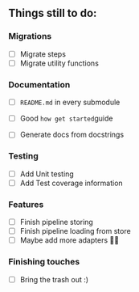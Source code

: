 ## Things still to do:

### Migrations
- [ ] Migrate steps
- [ ] Migrate utility functions

### Documentation
- [ ] `README.md` in every submodule️
- [ ] Good `how get started`guide
- [ ] Generate docs from docstrings


### Testing
- [ ] Add Unit testing
- [ ] Add Test coverage information

### Features
- [ ] Finish pipeline storing
- [ ] Finish pipeline loading from store
- [ ] Maybe add more adapters 🤷🏽‍

### Finishing touches
- [ ] Bring the trash out :)

